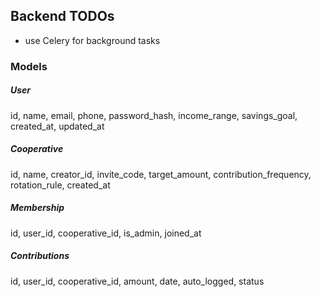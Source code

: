 

## Backend TODOs
- use Celery for background tasks





### Models
##### User
id, name, email, phone, password_hash, income_range, savings_goal, created_at, updated_at

##### Cooperative
id, name, creator_id, invite_code, target_amount, contribution_frequency, rotation_rule, created_at

##### Membership
id, user_id, cooperative_id, is_admin, joined_at

##### Contributions
 id, user_id, cooperative_id, amount, date, auto_logged, status